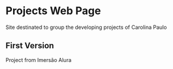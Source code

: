 # Projects Web Page

Site destinated to group the developing projects of Carolina Paulo

## First Version
Project from Imersão Alura 
